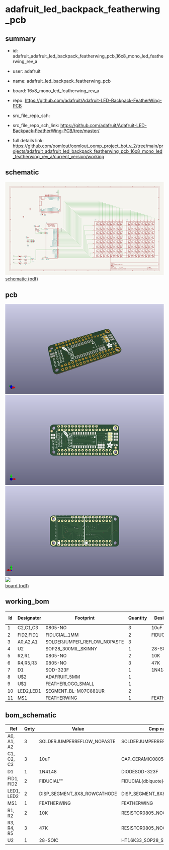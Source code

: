 # adafruit_led_backpack_featherwing_pcb
 
## summary 
* id: adafruit_adafruit_led_backpack_featherwing_pcb_16x8_mono_led_featherwing_rev_a
* user: adafruit
* name: adafruit_led_backpack_featherwing_pcb
* board: 16x8_mono_led_featherwing_rev_a
* repo: https://github.com/adafruit/Adafruit-LED-Backpack-FeatherWing-PCB



* src_file_repo_sch: 
* src_file_repo_sch_link: https://github.com/adafruit/Adafruit-LED-Backpack-FeatherWing-PCB/tree/master/
* full details link: https://github.com/oomlout/oomlout_oomp_project_bot_v_2/tree/main/projects/adafruit_adafruit_led_backpack_featherwing_pcb_16x8_mono_led_featherwing_rev_a/current_version/working  

## schematic  
![](working_schematic_600.png)  
[schematic (pdf)](working_schematic.pdf) 






















## pcb  
![](working_3d_600.png) 
![](working_3d_front_600.png)  
![](working_3d_back_600.png)  
![](working_600.png)  
[board (pdf)](working.pdf)  

## working_bom
| Id | Designator | Footprint | Quantity | Designation | Supplier and ref |  | None | 
| --- | --- | --- | --- | --- | --- | --- | --- | 
| 1 | C2,C1,C3 | 0805-NO | 3 | 10uF |  |  | [''] | 
| 2 | FID2,FID1 | FIDUCIAL_1MM | 2 | FIDUCIAL" |  |  | [''] | 
| 3 | A0,A2,A1 | SOLDERJUMPER_REFLOW_NOPASTE | 3 |  |  |  | [''] | 
| 4 | U2 | SOP28_300MIL_SKINNY | 1 | 28-SOIC |  |  | [''] | 
| 5 | R2,R1 | 0805-NO | 2 | 10K |  |  | [''] | 
| 6 | R4,R5,R3 | 0805-NO | 3 | 47K |  |  | [''] | 
| 7 | D1 | SOD-323F | 1 | 1N4148 |  |  | [''] | 
| 8 | U$2 | ADAFRUIT_5MM | 1 |  |  |  | [''] | 
| 9 | U$1 | FEATHERLOGO_SMALL | 1 |  |  |  | [''] | 
| 10 | LED2,LED1 | SEGMENT_BL-M07C881UR | 2 |  |  |  | [''] | 
| 11 | MS1 | FEATHERWING | 1 | FEATHERWING |  |  | [''] | 


## bom_schematic
| Ref | Qnty | Value | Cmp name | Footprint | Description | Vendor | DNP | 
| --- | --- | --- | --- | --- | --- | --- | --- | 
| A0, A1, A2 | 3 | SOLDERJUMPERREFLOW_NOPASTE | SOLDERJUMPERREFLOW_NOPASTE | working:SOLDERJUMPER_REFLOW_NOPASTE |  |  |  | 
| C1, C2, C3 | 3 | 10uF | CAP_CERAMIC0805-NOOUTLINE | working:0805-NO |  |  |  | 
| D1 | 1 | 1N4148 | DIODESOD-323F | working:SOD-323F |  |  |  | 
| FID1, FID2 | 2 | FIDUCIAL"" | FIDUCIAL{dblquote}{dblquote} | working:FIDUCIAL_1MM |  |  |  | 
| LED1, LED2 | 2 | DISP_SEGMENT_8X8_ROWCATHODE | DISP_SEGMENT_8X8_ROWCATHODE | working:SEGMENT_BL-M07C881UR |  |  |  | 
| MS1 | 1 | FEATHERWING | FEATHERWING | working:FEATHERWING |  |  |  | 
| R1, R2 | 2 | 10K | RESISTOR0805_NOOUTLINE | working:0805-NO |  |  |  | 
| R3, R4, R5 | 3 | 47K | RESISTOR0805_NOOUTLINE | working:0805-NO |  |  |  | 
| U2 | 1 | 28-SOIC | HT16K33_SOP28_SKINNY | working:SOP28_300MIL_SKINNY |  |  |  | 




